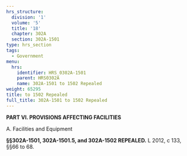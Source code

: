 ```yaml
---
hrs_structure:
  division: '1'
  volume: '5'
  title: '18'
  chapter: 302A
  section: 302A-1501
type: hrs_section
tags:
  - Government
menu:
  hrs:
    identifier: HRS_0302A-1501
    parent: HRS0302A
    name: 302A-1501 to 1502 Repealed
weight: 65295
title: to 1502 Repealed
full_title: 302A-1501 to 1502 Repealed
---
```

**PART VI. PROVISIONS AFFECTING FACILITIES**

A. Facilities and Equipment

**§§302A-1501, 302A-1501.5, and 302A-1502 REPEALED.** L 2012, c 133, §§66 to 68.